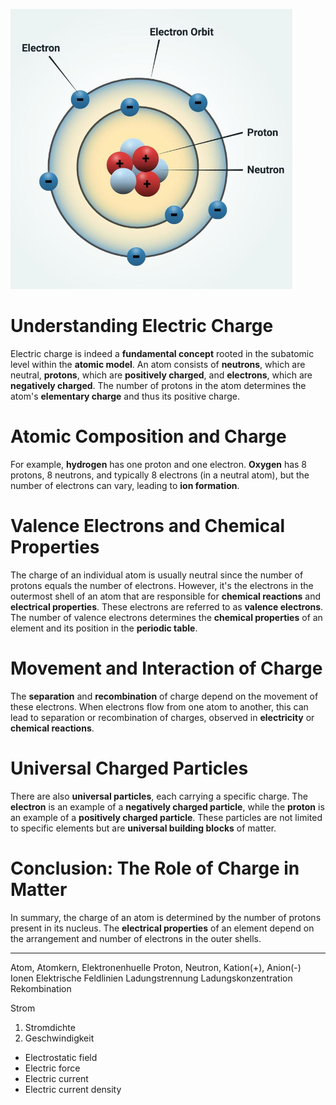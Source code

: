 ![Alt Text](../../../pics/Pasted%20image%2020240415111847.png)
# **Understanding Electric Charge**

Electric charge is indeed a **fundamental concept** rooted in the subatomic level within the **atomic model**. An atom consists of **neutrons**, which are neutral, **protons**, which are **positively charged**, and **electrons**, which are **negatively charged**. The number of protons in the atom determines the atom's **elementary charge** and thus its positive charge.

# **Atomic Composition and Charge**

For example, **hydrogen** has one proton and one electron. **Oxygen** has 8 protons, 8 neutrons, and typically 8 electrons (in a neutral atom), but the number of electrons can vary, leading to **ion formation**.

# **Valence Electrons and Chemical Properties**

The charge of an individual atom is usually neutral since the number of protons equals the number of electrons. However, it's the electrons in the outermost shell of an atom that are responsible for **chemical reactions** and **electrical properties**. These electrons are referred to as **valence electrons**. The number of valence electrons determines the **chemical properties** of an element and its position in the **periodic table**.

# **Movement and Interaction of Charge**

The **separation** and **recombination** of charge depend on the movement of these electrons. When electrons flow from one atom to another, this can lead to separation or recombination of charges, observed in **electricity** or **chemical reactions**.

# **Universal Charged Particles**

There are also **universal particles**, each carrying a specific charge. The **electron** is an example of a **negatively charged particle**, while the **proton** is an example of a **positively charged particle**. These particles are not limited to specific elements but are **universal building blocks** of matter.

# **Conclusion: The Role of Charge in Matter**

In summary, the charge of an atom is determined by the number of protons present in its nucleus. The **electrical properties** of an element depend on the arrangement and number of electrons in the outer shells.


---
Atom, Atomkern, Elektronenhuelle
Proton, Neutron, Kation(+), Anion(-)
Ionen
Elektrische Feldlinien
Ladungstrennung 
Ladungskonzentration
Rekombination

Strom
1. Stromdichte
2. Geschwindigkeit

- Electrostatic field
- Electric force
- Electric current
- Electric current density